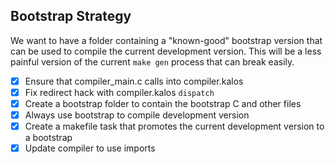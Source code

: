## Bootstrap Strategy

We want to have a folder containing a "known-good" bootstrap version that can be used to compile the current development
version. This will be a less painful version of the current `make gen` process that can break easily.

 - [X] Ensure that compiler_main.c calls into compiler.kalos
 - [X] Fix redirect hack with compiler.kalos `dispatch`
 - [X] Create a bootstrap folder to contain the bootstrap C and other files
 - [X] Always use bootstrap to compile development version
 - [X] Create a makefile task that promotes the current development version to a bootstrap
 - [X] Update compiler to use imports
